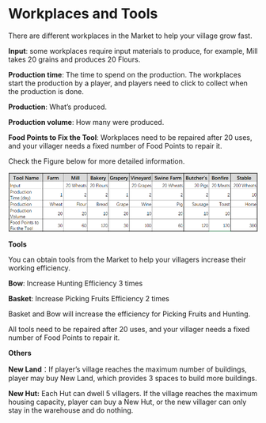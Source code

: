 # Workplaces and Tools

There are different workplaces in the Market to help your village grow fast.

**Input**: some workplaces require input materials to produce, for example, Mill takes 20 grains and produces 20 Flours.

**Production time**: The time to spend on the production. The workplaces start the production by a player, and players need to click to collect when the production is done.

**Production**: What’s produced.

**Production volume**: How many were produced.

**Food Points to Fix the Tool**: Workplaces need to be repaired after 20 uses, and your villager needs a fixed number of Food Points to repair it.

Check the Figure below for more detailed information.

![](<../.gitbook/assets/image (1).png>)

**Tools**

You can obtain tools from the Market to help your villagers increase their working efficiency.

**Bow**: Increase Hunting Efficiency 3 times&#x20;

**Basket**: Increase Picking Fruits Efficiency 2 times

Basket and Bow will increase the efficiency for Picking Fruits and Hunting.&#x20;

All tools need to be repaired after 20 uses, and your villager needs a fixed number of Food Points to repair it.

**Others**

**New Land**：If player’s village reaches the maximum number of buildings, player may buy New Land, which provides 3 spaces to build more buildings.

**New Hut:** Each Hut can dwell 5 villagers. If the village reaches the maximum housing capacity, player can buy a New Hut, or the new villager can only stay in the warehouse and do nothing.

&#x20;

&#x20;
